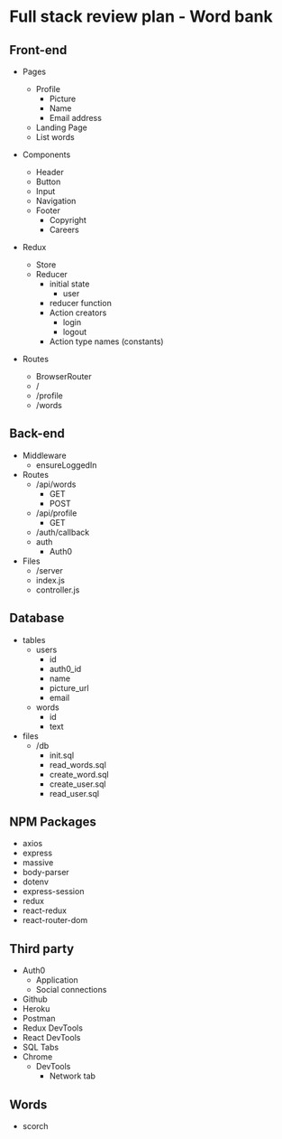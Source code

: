 # Full stack review plan - Word bank 

## Front-end

* Pages
    * Profile
        * Picture
        * Name
        * Email address
    * Landing Page
    * List words 

* Components 
    * Header
    * Button
    * Input
    * Navigation
    * Footer
        * Copyright
        * Careers

* Redux
    * Store
    * Reducer 
        * initial state
            * user
        * reducer function
        * Action creators
            * login 
            * logout
        * Action type names (constants)

* Routes 
    * BrowserRouter 
    * / 
    * /profile 
    * /words

## Back-end

* Middleware 
    * ensureLoggedIn 
* Routes 
    * /api/words
        * GET 
        * POST
    * /api/profile 
        * GET 
    * /auth/callback
    * auth 
        * Auth0 
* Files 
    * /server
    * index.js
    * controller.js 
    
## Database 

* tables 
    * users
        * id 
        * auth0_id
        * name 
        * picture_url
        * email 
    * words 
        * id 
        * text
* files 
    * /db 
      * init.sql 
      * read_words.sql
      * create_word.sql 
      * create_user.sql
      * read_user.sql


## NPM Packages
* axios 
* express 
* massive 
* body-parser
* dotenv 
* express-session
* redux 
* react-redux 
* react-router-dom 

## Third party 

* Auth0 
    * Application 
    * Social connections
* Github 
* Heroku 
* Postman
* Redux DevTools 
* React DevTools 
* SQL Tabs
* Chrome 
    * DevTools
        * Network tab

## Words
* scorch 

